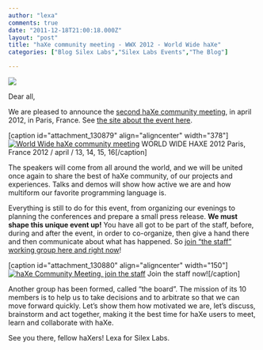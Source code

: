 ```yaml
---
author: "lexa"
comments: true
date: "2011-12-18T21:00:18.000Z"
layout: "post"
title: "haXe community meeting - WWX 2012 - World Wide haXe"
categories: ["Blog Silex Labs","Silex Labs Events","The Blog"]

---
```

![](https://www.silexlabs.org/wp-content/uploads/2012/02/events_haxe_conf1.jpg)

Dear all,

We are pleased to announce the [second haXe community meeting](http://wwx.haxe.org/), in april 2012, in Paris, France. See [the site about the event here](http://wwx.haxe.org/).

<!-- more -->

[caption id="attachment_130879" align="aligncenter" width="378"][![World Wide haXe community meeting](https://www.silexlabs.org/wp-content/uploads/2011/12/tetiere11.png)](http://wwx.haxe.org/) WORLD WIDE HAXE 2012 Paris, France 2012 / april / 13, 14, 15, 16[/caption]

The speakers will come from all around the world, and we will be united once again to share the best of haXe community, of our projects and experiences. Talks and demos will show how active we are and how multiform our favorite programming language is.

Everything is still to do for this event, from organizing our evenings to planning the conferences and prepare a small press release. **We must shape this unique event up!** You have all got to be part of the staff, before, during and after the event, in order to co-organize, then give a hand there and then communicate about what has happened. So [join “the staff” working group here and right now](https://www.silexlabs.org/groups/labs/haxe-community-meetings/2012-staff-haxe-community-meetings/)!

[caption id="attachment_130880" align="aligncenter" width="150"][![haXe Community Meeting, join the staff](https://www.silexlabs.org/wp-content/uploads/2011/12/board-haxe-community-meetings1.jpeg)](https://www.silexlabs.org/groups/labs/haxe-community-meetings/2012-staff-haxe-community-meetings/) Join the staff now![/caption]

Another group has been formed, called “the board”. The mission of its 10 members is to help us to take decisions and to arbitrate so that we can move forward quickly. Let’s show them how motivated we are, let’s discuss, brainstorm and act together, making it the best time for haXe users to meet, learn and collaborate with haXe.

See you there, fellow haXers!
Lexa for Silex Labs.


